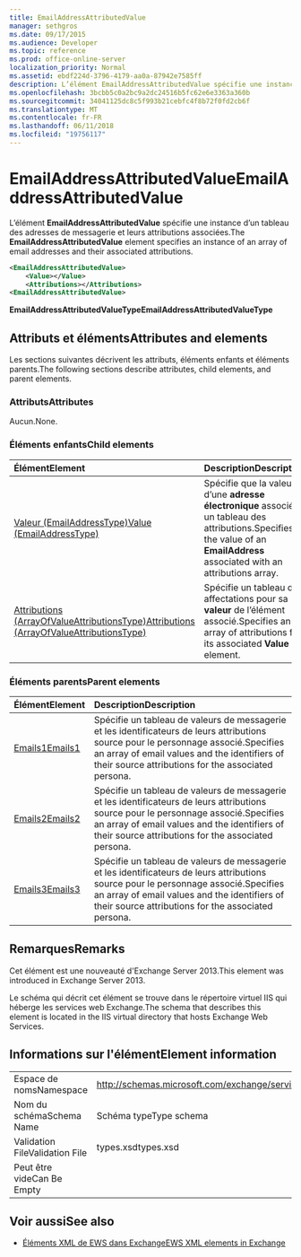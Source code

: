 ```yaml
---
title: EmailAddressAttributedValue
manager: sethgros
ms.date: 09/17/2015
ms.audience: Developer
ms.topic: reference
ms.prod: office-online-server
localization_priority: Normal
ms.assetid: ebdf224d-3796-4179-aa0a-87942e7585ff
description: L’élément EmailAddressAttributedValue spécifie une instance d’un tableau des adresses de messagerie et leurs attributions associées.
ms.openlocfilehash: 3bcbb5c0a2bc9a2dc24516b5fc62e6e3363a360b
ms.sourcegitcommit: 34041125dc8c5f993b21cebfc4f8b72f0fd2cb6f
ms.translationtype: MT
ms.contentlocale: fr-FR
ms.lasthandoff: 06/11/2018
ms.locfileid: "19756117"
---
```

# <a name="emailaddressattributedvalue"></a><span data-ttu-id="b0944-103">EmailAddressAttributedValue</span><span class="sxs-lookup"><span data-stu-id="b0944-103">EmailAddressAttributedValue</span></span>

<span data-ttu-id="b0944-104">L’élément **EmailAddressAttributedValue** spécifie une instance d’un tableau des adresses de messagerie et leurs attributions associées.</span><span class="sxs-lookup"><span data-stu-id="b0944-104">The **EmailAddressAttributedValue** element specifies an instance of an array of email addresses and their associated attributions.</span></span> 
  
```XML
<EmailAddressAttributedValue>
    <Value></Value>
    <Attributions></Attributions>
<EmailAddressAttributedValue>
```

 <span data-ttu-id="b0944-105">**EmailAddressAttributedValueType**</span><span class="sxs-lookup"><span data-stu-id="b0944-105">**EmailAddressAttributedValueType**</span></span>
## <a name="attributes-and-elements"></a><span data-ttu-id="b0944-106">Attributs et éléments</span><span class="sxs-lookup"><span data-stu-id="b0944-106">Attributes and elements</span></span>

<span data-ttu-id="b0944-107">Les sections suivantes décrivent les attributs, éléments enfants et éléments parents.</span><span class="sxs-lookup"><span data-stu-id="b0944-107">The following sections describe attributes, child elements, and parent elements.</span></span>
  
### <a name="attributes"></a><span data-ttu-id="b0944-108">Attributs</span><span class="sxs-lookup"><span data-stu-id="b0944-108">Attributes</span></span>

<span data-ttu-id="b0944-109">Aucun.</span><span class="sxs-lookup"><span data-stu-id="b0944-109">None.</span></span>
  
### <a name="child-elements"></a><span data-ttu-id="b0944-110">Éléments enfants</span><span class="sxs-lookup"><span data-stu-id="b0944-110">Child elements</span></span>

|<span data-ttu-id="b0944-111">**Élément**</span><span class="sxs-lookup"><span data-stu-id="b0944-111">**Element**</span></span>|<span data-ttu-id="b0944-112">**Description**</span><span class="sxs-lookup"><span data-stu-id="b0944-112">**Description**</span></span>|
|:-----|:-----|
|[<span data-ttu-id="b0944-113">Valeur (EmailAddressType)</span><span class="sxs-lookup"><span data-stu-id="b0944-113">Value (EmailAddressType)</span></span>](value-emailaddresstype.md) <br/> |<span data-ttu-id="b0944-114">Spécifie que la valeur d’une **adresse électronique** associé à un tableau des attributions.</span><span class="sxs-lookup"><span data-stu-id="b0944-114">Specifies the value of an **EmailAddress** associated with an attributions array.</span></span>  <br/> |
|[<span data-ttu-id="b0944-115">Attributions (ArrayOfValueAttributionsType)</span><span class="sxs-lookup"><span data-stu-id="b0944-115">Attributions (ArrayOfValueAttributionsType)</span></span>](attributions-arrayofvalueattributionstype.md) <br/> |<span data-ttu-id="b0944-116">Spécifie un tableau des affectations pour sa **valeur** de l’élément associé.</span><span class="sxs-lookup"><span data-stu-id="b0944-116">Specifies an array of attributions for its associated **Value** element.</span></span>  <br/> |
   
### <a name="parent-elements"></a><span data-ttu-id="b0944-117">Éléments parents</span><span class="sxs-lookup"><span data-stu-id="b0944-117">Parent elements</span></span>

|<span data-ttu-id="b0944-118">**Élément**</span><span class="sxs-lookup"><span data-stu-id="b0944-118">**Element**</span></span>|<span data-ttu-id="b0944-119">**Description**</span><span class="sxs-lookup"><span data-stu-id="b0944-119">**Description**</span></span>|
|:-----|:-----|
|[<span data-ttu-id="b0944-120">Emails1</span><span class="sxs-lookup"><span data-stu-id="b0944-120">Emails1</span></span>](emails1.md) <br/> |<span data-ttu-id="b0944-121">Spécifie un tableau de valeurs de messagerie et les identificateurs de leurs attributions source pour le personnage associé.</span><span class="sxs-lookup"><span data-stu-id="b0944-121">Specifies an array of email values and the identifiers of their source attributions for the associated persona.</span></span>  <br/> |
|[<span data-ttu-id="b0944-122">Emails2</span><span class="sxs-lookup"><span data-stu-id="b0944-122">Emails2</span></span>](emails2.md) <br/> |<span data-ttu-id="b0944-123">Spécifie un tableau de valeurs de messagerie et les identificateurs de leurs attributions source pour le personnage associé.</span><span class="sxs-lookup"><span data-stu-id="b0944-123">Specifies an array of email values and the identifiers of their source attributions for the associated persona.</span></span>  <br/> |
|[<span data-ttu-id="b0944-124">Emails3</span><span class="sxs-lookup"><span data-stu-id="b0944-124">Emails3</span></span>](emails3.md) <br/> |<span data-ttu-id="b0944-125">Spécifie un tableau de valeurs de messagerie et les identificateurs de leurs attributions source pour le personnage associé.</span><span class="sxs-lookup"><span data-stu-id="b0944-125">Specifies an array of email values and the identifiers of their source attributions for the associated persona.</span></span>  <br/> |
   
## <a name="remarks"></a><span data-ttu-id="b0944-126">Remarques</span><span class="sxs-lookup"><span data-stu-id="b0944-126">Remarks</span></span>

<span data-ttu-id="b0944-127">Cet élément est une nouveauté d'Exchange Server 2013.</span><span class="sxs-lookup"><span data-stu-id="b0944-127">This element was introduced in Exchange Server 2013.</span></span>
  
<span data-ttu-id="b0944-128">Le schéma qui décrit cet élément se trouve dans le répertoire virtuel IIS qui héberge les services web Exchange.</span><span class="sxs-lookup"><span data-stu-id="b0944-128">The schema that describes this element is located in the IIS virtual directory that hosts Exchange Web Services.</span></span>
  
## <a name="element-information"></a><span data-ttu-id="b0944-129">Informations sur l'élément</span><span class="sxs-lookup"><span data-stu-id="b0944-129">Element information</span></span>

|||
|:-----|:-----|
|<span data-ttu-id="b0944-130">Espace de noms</span><span class="sxs-lookup"><span data-stu-id="b0944-130">Namespace</span></span>  <br/> |http://schemas.microsoft.com/exchange/services/2006/types  <br/> |
|<span data-ttu-id="b0944-131">Nom du schéma</span><span class="sxs-lookup"><span data-stu-id="b0944-131">Schema Name</span></span>  <br/> |<span data-ttu-id="b0944-132">Schéma type</span><span class="sxs-lookup"><span data-stu-id="b0944-132">Type schema</span></span>  <br/> |
|<span data-ttu-id="b0944-133">Validation File</span><span class="sxs-lookup"><span data-stu-id="b0944-133">Validation File</span></span>  <br/> |<span data-ttu-id="b0944-134">types.xsd</span><span class="sxs-lookup"><span data-stu-id="b0944-134">types.xsd</span></span>  <br/> |
|<span data-ttu-id="b0944-135">Peut être vide</span><span class="sxs-lookup"><span data-stu-id="b0944-135">Can Be Empty</span></span>  <br/> ||
   
## <a name="see-also"></a><span data-ttu-id="b0944-136">Voir aussi</span><span class="sxs-lookup"><span data-stu-id="b0944-136">See also</span></span>



- [<span data-ttu-id="b0944-137">Éléments XML de EWS dans Exchange</span><span class="sxs-lookup"><span data-stu-id="b0944-137">EWS XML elements in Exchange</span></span>](ews-xml-elements-in-exchange.md)

